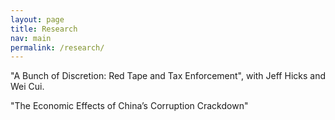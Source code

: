 ```yaml
---
layout: page
title: Research
nav: main
permalink: /research/
---
```


"A Bunch of Discretion: Red Tape and Tax Enforcement", with Jeff Hicks and Wei Cui.

"The Economic Effects of China’s Corruption Crackdown"
